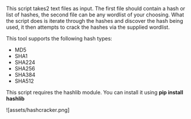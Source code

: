 This script takes2 text files as input. The first file should contain a hash or list of hashes, the second file can be any wordlist of your choosing. What the script does is iterate through the hashes and discover the hash being used, it then attempts to crack the hashes via the supplied wordlist.

This tool supports the following hash types:
<ul>
<li>MD5</li>
<li>SHA1</li>
<li>SHA224</li>
<li>SHA256</li>
<li>SHA384</li>
<li>SHA512</li>
</ul>

This script requires the hashlib module. You can install it using <b>pip install hashlib</b>

![assets/hashcracker.png]
